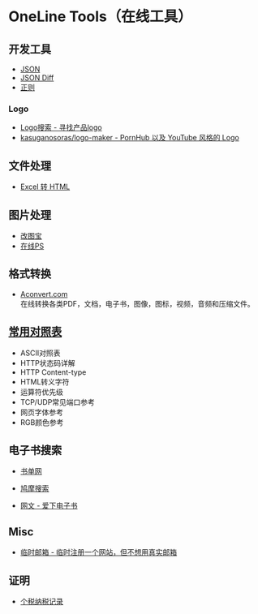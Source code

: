 # OneLine Tools（在线工具）

## 开发工具

* [JSON](https://www.json.cn/)
* [JSON Diff](http://tlrobinson.net/projects/javascript-fun/jsondiff/)
* [正则](https://regex101.com/)

### Logo  
* [Logo搜索 - 寻找产品logo](http://instantlogosearch.com/)  
* [kasuganosoras/logo-maker - PornHub 以及 YouTube 风格的 Logo](https://github.com/kasuganosoras/logo-maker)

## 文件处理
* [Excel 转 HTML](http://www.docpe.com/excel/excel-to-html.aspx)

## 图片处理

* [改图宝](https://www.gaitubao.com/)
* [在线PS](https://ps.gaoding.com/#/?hmsr=zc-cc)

## 格式转换

* [Aconvert.com](https://www.aconvert.com/cn/)    
在线转换各类PDF，文档，电子书，图像，图标，视频，音频和压缩文件。  

## [常用对照表](http://tool.oschina.net/commons?type=3)
* ASCII对照表  
* HTTP状态码详解
* HTTP Content-type   
* HTML转义字符  
* 运算符优先级  
* TCP/UDP常见端口参考  
* 网页字体参考  
* RGB颜色参考   

## 电子书搜索

* [书单网](https://www.shudan.vip/)
* [鸠摩搜索](https://www.jiumodiary.com/)

* [网文 - 爱下电子书](https://tw.aixdzs.com/)  


## Misc
* [临时邮箱 - 临时注册一个网站，但不想用真实邮箱](https://linshiyouxiang.net/)  


## 证明

* [个税纳税记录](https://mp.weixin.qq.com/s/lqsnSHpbK9Ry1qjKdN4sAA)  


